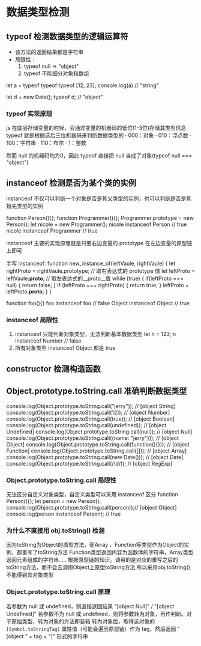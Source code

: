 # 数据类型检测

## typeof 检测数据类型的逻辑运算符

- 该方法的返回结果都是字符串
- 局限性：
  1. typeof null => "object"
  2. typeof 不能细分对象和数组

let a = typeof typeof typeof [12, 23];
console.log(a) // "string"

let d = new Date();
typeof d; // "object"

### typeof 实现原理

js 在底层存储变量的时候，会通过变量的机器码的低位(1-3位)存储其类型信息
typeof 就是根据这后三位机器码来判断数据类型的
· 000：对象
· 010：浮点数
· 100：字符串
· 110：布尔
·   1：整数

然而 null 的机器码均为0，因此 typeof 直接把 null 当成了对象(typeof null === "object")

## instanceof 检测是否为某个类的实例

instanceof 不仅可以判断一个对象是否是其父类型的实例，也可以判断是否是其祖先类型的实例

function Person(){};
function Programmer(){};
Programmer.prototype = new Person();
let nicole = new Programmer();
nicole instanceof Person // true
nicole instanceof Programmer // true

instanceof 主要的实现原理就是只要右边变量的 prototype 在左边变量的原型链上即可

手写 instanceof:
function new_instance_of(leftVaule, rightVaule) {
  let rightProto = rightVaule.prototype; // 取右表达式的 prototype 值
  let leftProto = leftVaule.__proto__; // 取左表达式的__proto__值
  while (true) {
    if(leftProto === null) {
      return false;
    }
    if (leftProto === rightProto) {
      return true;
    }
    leftProto = leftProto.__proto__;
  }
}

function foo(){}
foo instanceof foo // false
Object instanceof Object // true

### instanceof 局限性

1. instanceof 只能判断对象类型，无法判断基本数据类型
let n = 123;
n instanceof Number // false
2. 所有对象类型 instanceof Object 都是 true

## constructor 检测构造函数

## Object.prototype.toString.call 准确判断数据类型

console.log(Object.prototype.toString.call("jerry")); // [object String]
console.log(Object.prototype.toString.call(12)); // [object Number]
console.log(Object.prototype.toString.call(true)); // [object Boolean]
console.log(Object.prototype.toString.call(undefined)); // [object Undefined]
console.log(Object.prototype.toString.call(null)); // [object Null]
console.log(Object.prototype.toString.call({name: "jerry"})); // [object Object]
console.log(Object.prototype.toString.call(function(){})); // [object Function]
console.log(Object.prototype.toString.call([])); // [object Array]
console.log(Object.prototype.toString.call(new Date())); // [object Date]
console.log(Object.prototype.toString.call(/\d/)); // [object RegExp]

### Object.prototype.toString.call 局限性

无法区分自定义对象类型，自定义类型可以采用 instanceof 区分
function Person(){};
let person = new Person();
console.log(Object.prototype.toString.call(person));// [object Object]
console.log(person instanceof Person); // true

### 为什么不直接用 obj.toString() 检测

因为toString为Object的原型方法，而Array 、Function等类型作为Object的实例，都重写了toString方法
Function类型返回内容为函数体的字符串，Array类型返回元素组成的字符串.....
根据原型链的知识，调用的是对应的重写之后的toString方法，而不会去调用Object上原型toString方法
所以采用obj.toString()不能得到其对象类型

### Object.prototype.toString.call 原理

若参数为 null 或 undefined，则直接返回结果 "[object Null]" / "[object Undefined]"
若参数不为 null 或 undefined，则将参数转为对象，再作判断。对于原始类型，转为对象的方法即装箱
转为对象后，取得该对象的 `[Symbol.toStringTag]` 属性值（可能会遍历原型链）作为 tag，然后返回 "[object " + tag + "]" 形式的字符串

